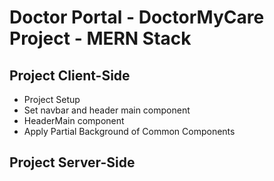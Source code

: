 # Doctor Portal - DoctorMyCare Project - MERN Stack

## Project Client-Side
 - Project Setup
 - Set navbar and header main component
 - HeaderMain component
 - Apply Partial Background of Common Components

## Project Server-Side